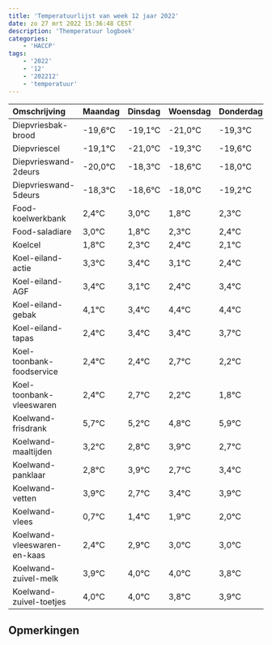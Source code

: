 ```yaml
---
title: 'Temperatuurlijst van week 12 jaar 2022'
date: zo 27 mrt 2022 15:36:48 CEST
description: 'Themperatuur logboek'
categories:
    - 'HACCP'
tags:
    - '2022'
    - '12'
    - '202212'
    - 'temperatuur'
---
```

|Omschrijving|Maandag|Dinsdag|Woensdag|Donderdag|Vrijdag|Zaterdag|Zondag|
|:---|:---|:---|:---|:---|:---|:---|:---|
|Diepvriesbak-brood|-19,6°C|-19,1°C|-21,0°C|-19,3°C|-19,6°C|-19,0°C|-20,2°C|
|Diepvriescel|-19,1°C|-21,0°C|-19,3°C|-19,6°C|-19,0°C|-20,2°C|-19,7°C|
|Diepvrieswand-2deurs|-20,0°C|-18,3°C|-18,6°C|-18,0°C|-19,2°C|-18,7°C|-18,6°C|
|Diepvrieswand-5deurs|-18,3°C|-18,6°C|-18,0°C|-19,2°C|-18,7°C|-18,6°C|-18,9°C|
|Food-koelwerkbank|2,4°C|3,0°C|1,8°C|2,3°C|2,4°C|2,1°C|1,4°C|
|Food-saladiare|3,0°C|1,8°C|2,3°C|2,4°C|2,1°C|1,4°C|2,4°C|
|Koelcel|1,8°C|2,3°C|2,4°C|2,1°C|1,4°C|2,4°C|2,4°C|
|Koel-eiland-actie|3,3°C|3,4°C|3,1°C|2,4°C|3,4°C|3,4°C|3,7°C|
|Koel-eiland-AGF|3,4°C|3,1°C|2,4°C|3,4°C|3,4°C|3,7°C|3,2°C|
|Koel-eiland-gebak|4,1°C|3,4°C|4,4°C|4,4°C|4,7°C|4,2°C|3,8°C|
|Koel-eiland-tapas|2,4°C|3,4°C|3,4°C|3,7°C|3,2°C|2,8°C|3,9°C|
|Koel-toonbank-foodservice|2,4°C|2,4°C|2,7°C|2,2°C|1,8°C|2,9°C|1,7°C|
|Koel-toonbank-vleeswaren|2,4°C|2,7°C|2,2°C|1,8°C|2,9°C|1,7°C|2,4°C|
|Koelwand-frisdrank|5,7°C|5,2°C|4,8°C|5,9°C|4,7°C|5,4°C|5,9°C|
|Koelwand-maaltijden|3,2°C|2,8°C|3,9°C|2,7°C|3,4°C|3,9°C|4,0°C|
|Koelwand-panklaar|2,8°C|3,9°C|2,7°C|3,4°C|3,9°C|4,0°C|4,0°C|
|Koelwand-vetten|3,9°C|2,7°C|3,4°C|3,9°C|4,0°C|4,0°C|3,8°C|
|Koelwand-vlees|0,7°C|1,4°C|1,9°C|2,0°C|2,0°C|1,8°C|1,9°C|
|Koelwand-vleeswaren-en-kaas|2,4°C|2,9°C|3,0°C|3,0°C|2,8°C|2,9°C|2,4°C|
|Koelwand-zuivel-melk|3,9°C|4,0°C|4,0°C|3,8°C|3,9°C|3,4°C|2,7°C|
|Koelwand-zuivel-toetjes|4,0°C|4,0°C|3,8°C|3,9°C|3,4°C|2,7°C|3,9°C|

## Opmerkingen


